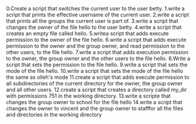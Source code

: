 0.Create a script that switches the current user to the user betty.
1.write a script that prints the effective username of the current user.
2.write a script that prints all the groups the current user is part of.
3.write a script that changes the owner of the file hello to the user betty.
4.write a script that creates an empty file called hello.
5.writea script that adds execute permission to the owner of the file hello.
6.write a script that adds execute permission to the owner and the group owner, and read permission to the other users, to the file hello.
7.write a script that adds execution permission to the owner, the group owner and the other users to the file hello.
8.Write a script that sets the permission to the file hello.
9.write a script that sets the mode of the file hello.
10.write a script that sets the mode of the file hello the same as olleh's mode
11.create a script that adds execute permission to all subdirectories of the current directory for the owner, the group owner and all other users.
12.create a script that creates a directory called my_dir with permissions 751 in the working directory.
13.write a scripte that changes the group owner to school for the file hello
14.write a script that changes the owner to vincent and the group owner to stafffor all the files and directories in the working directory
